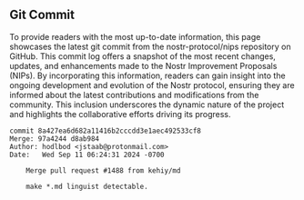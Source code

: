 ## Git Commit
To provide readers with the most up-to-date information, this page showcases the latest git commit from the nostr-protocol/nips repository on GitHub. This commit log offers a snapshot of the most recent changes, updates, and enhancements made to the Nostr Improvement Proposals (NIPs). By incorporating this information, readers can gain insight into the ongoing development and evolution of the Nostr protocol, ensuring they are informed about the latest contributions and modifications from the community. This inclusion underscores the dynamic nature of the project and highlights the collaborative efforts driving its progress.

```shell
commit 8a427ea6d682a11416b2cccdd3e1aec492533cf8
Merge: 97a4244 d8ab984
Author: hodlbod <jstaab@protonmail.com>
Date:   Wed Sep 11 06:24:31 2024 -0700

    Merge pull request #1488 from kehiy/md
    
    make *.md linguist detectable.
```
